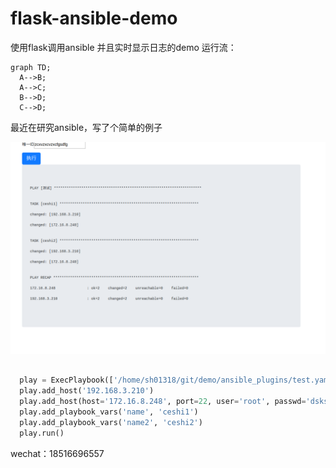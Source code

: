# flask-ansible-demo
使用flask调用ansible 并且实时显示日志的demo
运行流：

```mermaid
graph TD;
  A-->B;
  A-->C;
  B-->D;
  C-->D;
  ```

最近在研究ansible，写了个简单的例子



![Alt text](/image/2.png)

``` python

  play = ExecPlaybook(['/home/sh01318/git/demo/ansible_plugins/test.yaml'], id)
  play.add_host('192.168.3.210')
  play.add_host(host='172.16.8.248', port=22, user='root', passwd='dskskdjf', private_file=None)
  play.add_playbook_vars('name', 'ceshi1')
  play.add_playbook_vars('name2', 'ceshi2')
  play.run()

```


 wechat：18516696557
